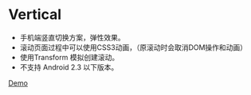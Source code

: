 Vertical
========

- 手机端竖直切换方案，弹性效果。
- 滚动页面过程中可以使用CSS3动画，（原滚动时会取消DOM操作和动画）
- 使用Transform 模拟创建滚动。
- 不支持 Android 2.3 以下版本。


[Demo](http://1.veritical.sinaapp.com/index.min.html)
